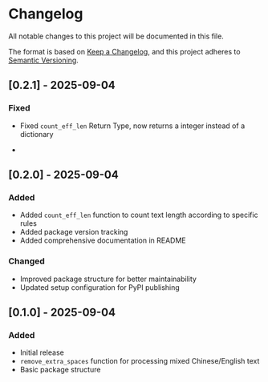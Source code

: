 # Changelog

All notable changes to this project will be documented in this file.

The format is based on [Keep a Changelog](https://keepachangelog.com/en/1.0.0/),
and this project adheres to [Semantic Versioning](https://semver.org/spec/v2.0.0.html).

## [0.2.1] - 2025-09-04

### Fixed
- Fixed `count_eff_len` Return Type, now returns a integer instead of a dictionary

- 
## [0.2.0] - 2025-09-04

### Added
- Added `count_eff_len` function to count text length according to specific rules
- Added package version tracking
- Added comprehensive documentation in README

### Changed
- Improved package structure for better maintainability
- Updated setup configuration for PyPI publishing

## [0.1.0] - 2025-09-04

### Added
- Initial release
- `remove_extra_spaces` function for processing mixed Chinese/English text
- Basic package structure